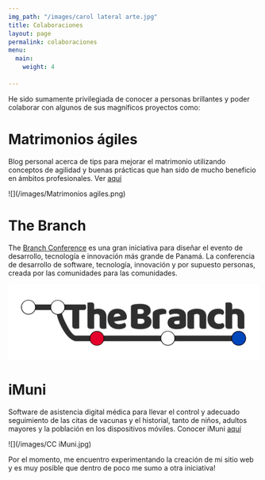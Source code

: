 ```yaml
---
img_path: "/images/carol lateral arte.jpg"
title: Colaboraciones
layout: page
permalink: colaboraciones
menu:
  main:
    weight: 4

---
```

He sido sumamente privilegiada de conocer a personas brillantes y poder colaborar con algunos de sus magníficos proyectos como:

# Matrimonios ágiles

Blog personal acerca de tips para mejorar el matrimonio utilizando conceptos de agilidad y buenas prácticas que han sido de mucho beneficio en ámbitos profesionales. Ver [aquí](https://matrimoniosagiles.wordpress.com/ "matrimoniosagiles")

![](/images/Matrimonios agiles.png)

# The Branch

The [Branch Conference](https://www.thebranch.tech/ "thebranch") es una gran iniciativa para diseñar el evento de desarrollo, tecnología e innovación más grande de Panamá. La conferencia de desarrollo de software, tecnología, innovación y por supuesto personas, creada por las comunidades para las comunidades.

![thebranchconference](/images/the-branch-logo-tr-0.30.png "TheBranch")

# iMuni

Software de asistencia digital médica para llevar el control y adecuado seguimiento de las citas de vacunas y el historial, tanto de niños, adultos mayores y la población en los dispositivos móviles. Conocer iMuni [aquí](http://imuniapp.com/ "iMuni")

![](/images/CC iMuni.jpg)

Por el momento, me encuentro experimentando la creación de mi sitio web y es muy posible que dentro de poco me sumo a otra iniciativa!